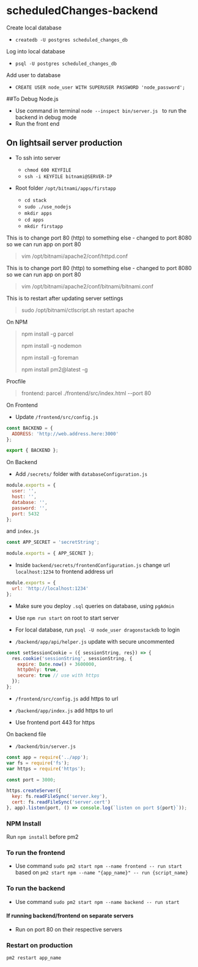 # scheduledChanges-backend

Create local database
- `createdb -U postgres scheduled_changes_db`

Log into local database
- `psql -U postgres scheduled_changes_db`

Add user to database
- `CREATE USER node_user WITH SUPERUSER PASSWORD 'node_password';`

##To Debug Node.js
- Use command in terminal `node --inspect bin/server.js ` to run the backend in debug mode
- Run the front end

## On lightsail server production

- To ssh into server
    - `chmod 600 KEYFILE`
    - `ssh -i KEYFILE bitnami@SERVER-IP`
 
- Root folder `/opt/bitnami/apps/firstapp`
    - `cd stack`
    - `sudo ./use_nodejs`
    - `mkdir apps`
    - `cd apps`
    - `mkdir firstapp`

This is to change port 80 (http) to something else - changed to port 8080 so we can run app on port 80
> vim /opt/bitnami/apache2/conf/httpd.conf


This is to change port 80 (http) to something else - changed to port 8080 so we can run app on port 80
> vim /opt/bitnami/apache2/conf/bitnami/bitnami.conf


This is to restart after updating server settings
> sudo /opt/bitnami/ctlscript.sh restart apache

On NPM 
> npm install -g parcel
>
> npm install -g nodemon
>
> npm install -g foreman
>
> npm install pm2@latest -g

Procfile
> frontend: parcel ./frontend/src/index.html --port 80

On Frontend
- Update `/frontend/src/config.js`
```js
const BACKEND = {
  ADDRESS: 'http://web.address.here:3000'
};

export { BACKEND };
```

On Backend
- Add `/secrets/` folder with `databaseConfiguration.js`

```js
module.exports = {
  user: '',
  host: '',
  database: '',
  password: '',
  port: 5432
};
``` 

and `index.js` 

```js
const APP_SECRET = 'secretString';

module.exports = { APP_SECRET };
```

- Inside `backend/secrets/frontendConfiguration.js` change url `localhost:1234` to frontend address url
```js
module.exports = {
  url: 'http://localhost:1234'
};
```

- Make sure you deploy `.sql` queries on database, using `pgAdmin`

- Use `npm run start` on root to start server

- For local database, run `psql -U node_user dragonstackdb` to login

- `/backend/app/api/helper.js` update with secure uncommented

```js
const setSessionCookie = ({ sessionString, res}) => {
  res.cookie('sessionString', sessionString, {
    expire: Date.now() + 3600000,
    httpOnly: true,
    secure: true // use with https
  });
};
```

- `/frontend/src/config.js` add https to url

- `/backend/app/index.js` add https to url

- Use frontend port 443 for https

On backend file

- `/backend/bin/server.js`

```js
const app = require('../app');
var fs = require('fs');
var https = require('https');

const port = 3000;

https.createServer({
  key: fs.readFileSync('server.key'),
  cert: fs.readFileSync('server.cert')
}, app).listen(port, () => console.log(`listen on port ${port}`));
```

### NPM Install

Run `npm install` before pm2

### To run the frontend
- Use command `sudo pm2 start npm --name frontend -- run start` based on `pm2 start npm --name "{app_name}" -- run {script_name}`

### To run the backend
- Use command `sudo pm2 start npm --name backend -- run start`

#### If running backend/frontend on separate servers
- Run on port 80 on their respective servers 

### Restart on production

`pm2 restart app_name`